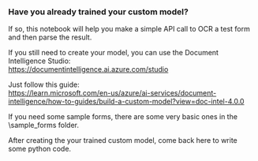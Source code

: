 ### Have you already trained your custom model?

If so, this notebook will help you make a simple API call to OCR a test form and then parse the result.

If you still need to create your model, you can use the Document Intelligence Studio:  
https://documentintelligence.ai.azure.com/studio 

Just follow this guide:  
https://learn.microsoft.com/en-us/azure/ai-services/document-intelligence/how-to-guides/build-a-custom-model?view=doc-intel-4.0.0

If you need some sample forms, there are some very basic ones in the \sample_forms folder.  

After creating the your trained custom model, come back here to write some python code.
